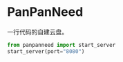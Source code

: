 # PanPanNeed

一行代码的自建云盘。


```python
from panpanneed import start_server
start_server(port="8080")
```
